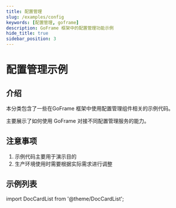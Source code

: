 ```yaml
---
title: 配置管理
slug: /examples/config
keywords: [配置管理, goframe]
description: GoFrame 框架中的配置管理功能示例
hide_title: true
sidebar_position: 3
---
```


# 配置管理示例

## 介绍

本分类包含了一些在GoFrame 框架中使用配置管理组件相关的示例代码。

主要展示了如何使用 GoFrame 对接不同配置管理服务的能力。

## 注意事项

1. 示例代码主要用于演示目的
2. 生产环境使用时需要根据实际需求进行调整

## 示例列表

import DocCardList from '@theme/DocCardList';

<DocCardList />
